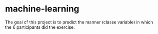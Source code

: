# machine-learning
The goal of this project is to predict the manner (classe variable) in which the 6 participants did the exercise.